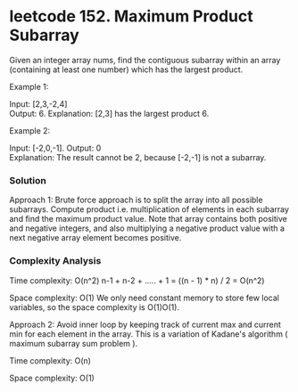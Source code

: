 # leetcode 152. Maximum Product Subarray

Given an integer array nums, find the contiguous subarray within an array (containing at least one number) which has the largest product.

Example 1:

Input: [2,3,-2,4]\
Output: 6. 
Explanation: [2,3] has the largest product 6.

Example 2:

Input: [-2,0,-1]. 
Output: 0\
Explanation: The result cannot be 2, because [-2,-1] is not a subarray.  


### Solution

Approach 1: Brute force approach is to split the array into all possible subarrays. Compute product i.e. multiplication of elements in each subarray and find the maximum product value. Note that array contains both positive and negative integers, and also multiplying a negative product value with a next negative array element becomes positive.



### Complexity Analysis

Time complexity: O(n^2)
n-1 + n-2 + ..... + 1 = ((n - 1) * n) / 2 = O(n^2)


Space complexity: O(1) 
We only need constant memory to store few local variables, so the space complexity is O(1)O(1).

Approach 2: Avoid inner loop by keeping track of current max and current min for each element in the array. This is a variation of Kadane's algorithm ( maximum subarray sum problem ). 

Time complexity: O(n)

Space complexity: O(1) 

